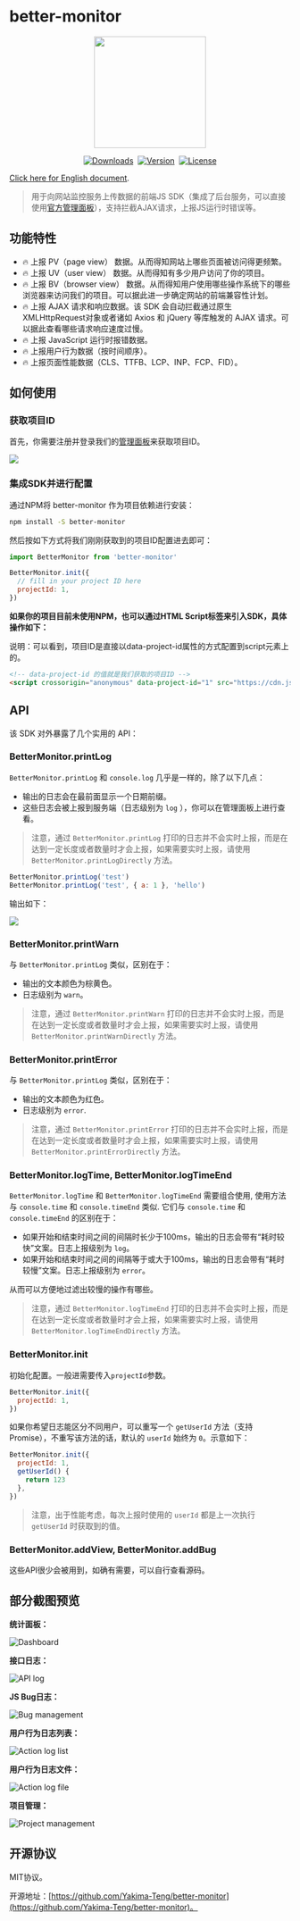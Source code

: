 # better-monitor

<div align="center" style="display: flex;align-items: center;justify-content: center;gap:8px;">
  <img style="width:200px;" src="https://github.com/Yakima-Teng/better-monitor/raw/main/attachments/logo.svg">
</div>

<p align="center" style="display: flex;align-items: center;justify-content: center;gap:8px;">
  <a href="https://npmcharts.com/compare/better-monitor?minimal=true">
    <img src="https://img.shields.io/npm/dm/better-monitor.svg" alt="Downloads">
  </a>
  <a href="https://www.npmjs.com/package/better-monitor">
    <img src="https://img.shields.io/npm/v/better-monitor.svg" alt="Version">
  </a>
  <a href="https://www.npmjs.com/package/better-monitor">
    <img src="https://img.shields.io/npm/l/better-monitor.svg" alt="License">
  </a>
</p>

[Click here for English document](https://yakima-teng.github.io/better-monitor/index_en.html).

> 用于向网站监控服务上传数据的前端JS SDK（集成了后台服务，可以直接使用[官方管理面板](https://www.verybugs.com/admin/)），支持拦截AJAX请求，上报JS运行时错误等。

## 功能特性

- 🔥 上报 PV（page view） 数据。从而得知网站上哪些页面被访问得更频繁。
- 🔥 上报 UV（user view） 数据。从而得知有多少用户访问了你的项目。
- 🔥 上报 BV（browser view） 数据。从而得知用户使用哪些操作系统下的哪些浏览器来访问我们的项目。可以据此进一步确定网站的前端兼容性计划。
- 🔥 上报 AJAX 请求和响应数据。该 SDK 会自动拦截通过原生 XMLHttpRequest对象或者诸如 Axios 和 jQuery 等库触发的 AJAX 请求。可以据此查看哪些请求响应速度过慢。
- 🔥 上报 JavaScript 运行时报错数据。
- 🔥 上报用户行为数据（按时间顺序）。
- 🔥 上报页面性能数据（CLS、TTFB、LCP、INP、FCP、FID）。

## 如何使用

### 获取项目ID

首先，你需要注册并登录我们的[管理面板](https://www.verybugs.com/admin/)来获取项目ID。

![](https://github.com/Yakima-Teng/better-monitor/raw/main/attachments/get-project-id.png)

### 集成SDK并进行配置

通过NPM将 better-monitor 作为项目依赖进行安装：

```bash
npm install -S better-monitor
```

然后按如下方式将我们刚刚获取到的项目ID配置进去即可：

```javascript
import BetterMonitor from 'better-monitor'

BetterMonitor.init({
  // fill in your project ID here
  projectId: 1,
})
```

**如果你的项目目前未使用NPM，也可以通过HTML Script标签来引入SDK，具体操作如下：**

说明：可以看到，项目ID是直接以data-project-id属性的方式配置到script元素上的。

```html
<!-- data-project-id 的值就是我们获取的项目ID -->
<script crossorigin="anonymous" data-project-id="1" src="https://cdn.jsdelivr.net/npm/better-monitor@0.0.10/dist/better-monitor.min.js"></script>
```

## API

该 SDK 对外暴露了几个实用的 API：

### BetterMonitor.printLog

`BetterMonitor.printLog` 和 `console.log` 几乎是一样的，除了以下几点：

- 输出的日志会在最前面显示一个日期前缀。
- 这些日志会被上报到服务端（日志级别为 `log` ），你可以在管理面板上进行查看。

> 注意，通过 `BetterMonitor.printLog` 打印的日志并不会实时上报，而是在达到一定长度或者数量时才会上报，如果需要实时上报，请使用 `BetterMonitor.printLogDirectly` 方法。

```javascript
BetterMonitor.printLog('test')
BetterMonitor.printLog('test', { a: 1 }, 'hello')
```

输出如下：

![](https://github.com/Yakima-Teng/better-monitor/raw/main/attachments/log-api-example.png)

### BetterMonitor.printWarn

与 `BetterMonitor.printLog` 类似，区别在于：

- 输出的文本颜色为棕黄色。
- 日志级别为 `warn`。

> 注意，通过 `BetterMonitor.printWarn` 打印的日志并不会实时上报，而是在达到一定长度或者数量时才会上报，如果需要实时上报，请使用 `BetterMonitor.printWarnDirectly` 方法。

### BetterMonitor.printError

与 `BetterMonitor.printLog` 类似，区别在于：

- 输出的文本颜色为红色。
- 日志级别为 `error`.

> 注意，通过 `BetterMonitor.printError` 打印的日志并不会实时上报，而是在达到一定长度或者数量时才会上报，如果需要实时上报，请使用 `BetterMonitor.printErrorDirectly` 方法。

### BetterMonitor.logTime, BetterMonitor.logTimeEnd

`BetterMonitor.logTime` 和 `BetterMonitor.logTimeEnd` 需要组合使用, 使用方法与 `console.time` 和 `console.timeEnd` 类似. 它们与 `console.time` 和 `console.timeEnd` 的区别在于：

- 如果开始和结束时间之间的间隔时长少于100ms，输出的日志会带有“耗时较快”文案。日志上报级别为 `log`。
- 如果开始和结束时间之间的间隔等于或大于100ms，输出的日志会带有“耗时较慢”文案。日志上报级别为 `error`。

从而可以方便地过滤出较慢的操作有哪些。

> 注意，通过 `BetterMonitor.logTimeEnd` 打印的日志并不会实时上报，而是在达到一定长度或者数量时才会上报，如果需要实时上报，请使用 `BetterMonitor.logTimeEndDirectly` 方法。

### BetterMonitor.init

初始化配置。一般进需要传入`projectId`参数。

```javascript
BetterMonitor.init({
  projectId: 1,
})
```

如果你希望日志能区分不同用户，可以重写一个 `getUserId` 方法（支持 Promise），不重写该方法的话，默认的 `userId` 始终为 `0`。示意如下：

```javascript
BetterMonitor.init({
  projectId: 1,
  getUserId() {
    return 123
  },
})
```

> 注意，出于性能考虑，每次上报时使用的 `userId` 都是上一次执行 `getUserId` 时获取到的值。

### BetterMonitor.addView, BetterMonitor.addBug

这些API很少会被用到，如确有需要，可以自行查看源码。

## 部分截图预览

**统计面板：**

![Dashboard](https://github.com/Yakima-Teng/better-monitor/raw/main/attachments/dashboard.png)

**接口日志：**

![API log](https://github.com/Yakima-Teng/better-monitor/raw/main/attachments/api-log.png)

**JS Bug日志：**

![Bug management](https://github.com/Yakima-Teng/better-monitor/raw/main/attachments/bug-log.png)

**用户行为日志列表：**

![Action log list](https://github.com/Yakima-Teng/better-monitor/raw/main/attachments/action-log.png)

**用户行为日志文件：**

![Action log file](https://github.com/Yakima-Teng/better-monitor/raw/main/attachments/action-log-file.png)

**项目管理：**

![Project management](https://github.com/Yakima-Teng/better-monitor/raw/main/attachments/project-management.png)

## 开源协议

MIT协议。

开源地址：[https://github.com/Yakima-Teng/better-monitor](https://github.com/Yakima-Teng/better-monitor)。
